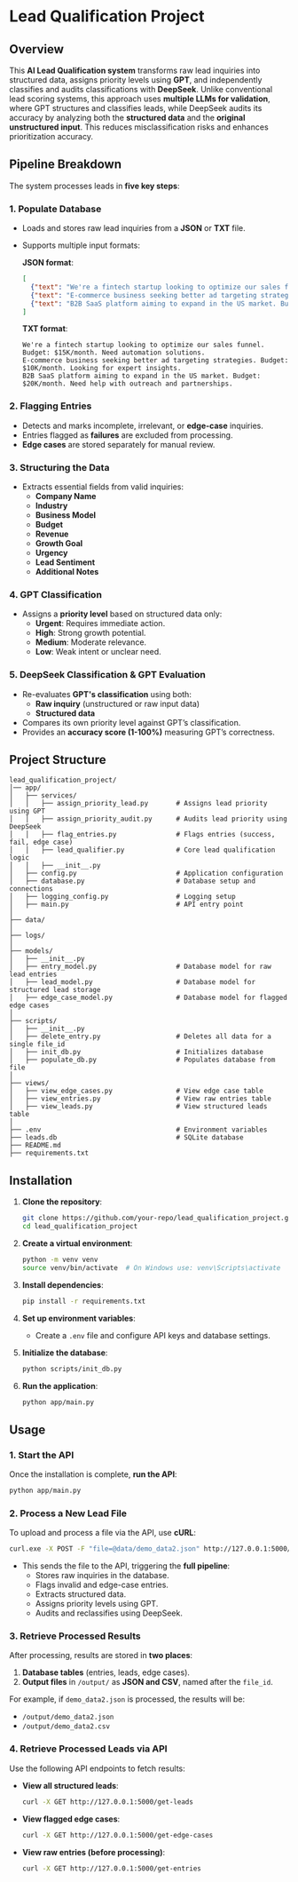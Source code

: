 # Lead Qualification Project

## Overview

This **AI Lead Qualification system** transforms raw lead inquiries into structured data, assigns priority levels using **GPT**, and independently classifies and audits classifications with **DeepSeek**.
Unlike conventional lead scoring systems, this approach uses **multiple LLMs for validation**, where GPT structures and classifies leads, while DeepSeek audits its accuracy by analyzing both the **structured data** and the **original unstructured input**. This reduces misclassification risks and enhances prioritization accuracy.

## Pipeline Breakdown

The system processes leads in **five key steps**:

### 1. Populate Database
- Loads and stores raw lead inquiries from a **JSON** or **TXT** file.
- Supports multiple input formats:

  **JSON format**:
  ```json
  [
    {"text": "We're a fintech startup looking to optimize our sales funnel. Budget: $15K/month. Need automation solutions."},
    {"text": "E-commerce business seeking better ad targeting strategies. Budget: $10K/month. Looking for expert insights."},
    {"text": "B2B SaaS platform aiming to expand in the US market. Budget: $20K/month. Need help with outreach and partnerships."}
  ]
  ```
  
  **TXT format**:
  ```
  We're a fintech startup looking to optimize our sales funnel. Budget: $15K/month. Need automation solutions.
  E-commerce business seeking better ad targeting strategies. Budget: $10K/month. Looking for expert insights.
  B2B SaaS platform aiming to expand in the US market. Budget: $20K/month. Need help with outreach and partnerships.
  ```

### 2. Flagging Entries
- Detects and marks incomplete, irrelevant, or **edge-case** inquiries.
- Entries flagged as **failures** are excluded from processing.
- **Edge cases** are stored separately for manual review.

### 3. Structuring the Data
- Extracts essential fields from valid inquiries:
  - **Company Name**
  - **Industry**
  - **Business Model**
  - **Budget**
  - **Revenue**
  - **Growth Goal**
  - **Urgency**
  - **Lead Sentiment**
  - **Additional Notes**

### 4. GPT Classification
- Assigns a **priority level** based on structured data only:
  - **Urgent**: Requires immediate action.
  - **High**: Strong growth potential.
  - **Medium**: Moderate relevance.
  - **Low**: Weak intent or unclear need.

### 5. DeepSeek Classification & GPT Evaluation
- Re-evaluates **GPT's classification** using both:
  - **Raw inquiry** (unstructured or raw input data)
  - **Structured data**
- Compares its own priority level against GPT’s classification.
- Provides an **accuracy score (1-100%)** measuring GPT’s correctness.

## Project Structure
```
lead_qualification_project/
│── app/
│   ├── services/
│   │   ├── assign_priority_lead.py       # Assigns lead priority using GPT
│   │   ├── assign_priority_audit.py      # Audits lead priority using DeepSeek
│   │   ├── flag_entries.py               # Flags entries (success, fail, edge case)
│   │   ├── lead_qualifier.py             # Core lead qualification logic
│   │   ├── __init__.py
│   ├── config.py                         # Application configuration
│   ├── database.py                       # Database setup and connections
│   ├── logging_config.py                 # Logging setup
│   ├── main.py                           # API entry point
│
├── data/
│
├── logs/
│
├── models/
│   ├── __init__.py
│   ├── entry_model.py                    # Database model for raw lead entries
│   ├── lead_model.py                     # Database model for structured lead storage
│   ├── edge_case_model.py                # Database model for flagged edge cases
│
├── scripts/
│   ├── __init__.py
│   ├── delete_entry.py                   # Deletes all data for a single file_id
│   ├── init_db.py                        # Initializes database
│   ├── populate_db.py                    # Populates database from file
│
├── views/
│   ├── view_edge_cases.py                # View edge case table
│   ├── view_entries.py                   # View raw entries table
│   ├── view_leads.py                     # View structured leads table
│
├── .env                                  # Environment variables
├── leads.db                              # SQLite database
├── README.md                             
├── requirements.txt                      
```

## Installation

1. **Clone the repository**:

   ```sh
   git clone https://github.com/your-repo/lead_qualification_project.git
   cd lead_qualification_project
   ```

2. **Create a virtual environment**:

   ```sh
   python -m venv venv
   source venv/bin/activate  # On Windows use: venv\Scripts\activate
   ```

3. **Install dependencies**:

   ```sh
   pip install -r requirements.txt
   ```

4. **Set up environment variables**:

   - Create a `.env` file and configure API keys and database settings.


5. **Initialize the database**:

   ```sh
   python scripts/init_db.py
   ```

6. **Run the application**:

   ```sh
   python app/main.py
   ```

## Usage

### **1. Start the API**
Once the installation is complete, **run the API**:
```sh
python app/main.py
```

### **2. Process a New Lead File**
To upload and process a file via the API, use **cURL**:
```sh
curl.exe -X POST -F "file=@data/demo_data2.json" http://127.0.0.1:5000/process-file
```
- This sends the file to the API, triggering the **full pipeline**:
  - Stores raw inquiries in the database.
  - Flags invalid and edge-case entries.
  - Extracts structured data.
  - Assigns priority levels using GPT.
  - Audits and reclassifies using DeepSeek.

### **3. Retrieve Processed Results**
After processing, results are stored in **two places**:
1. **Database tables** (entries, leads, edge cases).
2. **Output files** in `/output/` as **JSON and CSV**, named after the `file_id`.

For example, if `demo_data2.json` is processed, the results will be:
- `/output/demo_data2.json`
- `/output/demo_data2.csv`

### **4. Retrieve Processed Leads via API**
Use the following API endpoints to fetch results:
- **View all structured leads**:
  ```sh
  curl -X GET http://127.0.0.1:5000/get-leads
  ```
- **View flagged edge cases**:
  ```sh
  curl -X GET http://127.0.0.1:5000/get-edge-cases
  ```
- **View raw entries (before processing)**:
  ```sh
  curl -X GET http://127.0.0.1:5000/get-entries
  ```

